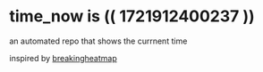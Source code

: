 # time_now is (( 1721912400237 ))

an automated repo that shows the currnent time

inspired by [breakingheatmap](https://github.com/breakingheatmap/breakingheatmap)